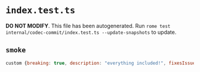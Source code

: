 # `index.test.ts`

**DO NOT MODIFY**. This file has been autogenerated. Run `rome test internal/codec-commit/index.test.ts --update-snapshots` to update.

## `smoke`

```javascript
custom {breaking: true, description: "everything included!", fixesIssues: [], scope: "some scope"}
```
